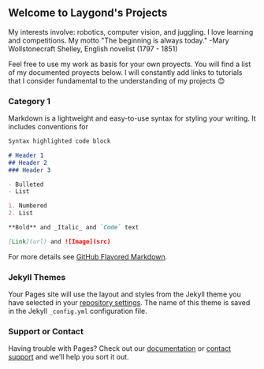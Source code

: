 ## Welcome to Laygond's Projects

My interests involve: robotics, computer vision, and juggling. I love learning and competitions. 
My motto "The beginning is always today." -Mary Wollstonecraft Shelley, English novelist (1797 - 1851)

Feel free to use my work as basis for your own proyects. You will find a list of my documented proyects below. 
I will constantly add links to tutorials that I consider fundamental to the understanding of my projects :blush:   

### Category 1

Markdown is a lightweight and easy-to-use syntax for styling your writing. It includes conventions for

```markdown
Syntax highlighted code block

# Header 1
## Header 2
### Header 3

- Bulleted
- List

1. Numbered
2. List

**Bold** and _Italic_ and `Code` text

[Link](url) and ![Image](src)
```

For more details see [GitHub Flavored Markdown](https://guides.github.com/features/mastering-markdown/).

### Jekyll Themes

Your Pages site will use the layout and styles from the Jekyll theme you have selected in your [repository settings](https://github.com/laygond/laygond.github.io/settings). The name of this theme is saved in the Jekyll `_config.yml` configuration file.

### Support or Contact

Having trouble with Pages? Check out our [documentation](https://help.github.com/categories/github-pages-basics/) or [contact support](https://github.com/contact) and we’ll help you sort it out.
